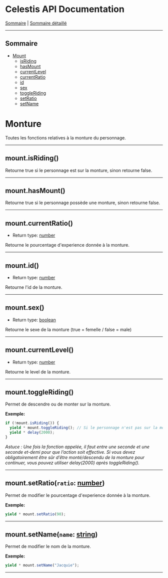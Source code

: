 # Celestis API Documentation

[Sommaire](README.md) | [Sommaire détaillé](singlepage.md)

<hr>

## Sommaire

- [Mount](mount)
  - [isRiding](#mountisriding)
  - [hasMount](#mounthasmount)
  - [currentLevel](#mountcurrentlevel)
  - [currentRatio](#mountcurrentratio)
  - [id](#mountid)
  - [sex](#mountsex)
  - [toggleRiding](#mount-toggle-riding)
  - [setRatio](#mount-set-ratio)
  - [setName](#mount-set-name)

# Monture

Toutes les fonctions relatives à la monture du personnage.

<hr>

## mount.isRiding()

Retourne true si le personnage est sur la monture, sinon retourne false.

<hr>

## mount.hasMount()

Retourne true si le personnage possède une monture, sinon retourne false.

<hr>

## mount.currentRatio()

- Return type: <a href="https://developer.mozilla.org/fr-Fr/docs/Web/JavaScript/Data_structures#Number_type">number</a>

Retourne le pourcentage d'experience donnée à la monture.

<hr>

## mount.id()

- Return type: <a href="https://developer.mozilla.org/fr-Fr/docs/Web/JavaScript/Data_structures#Number_type">number</a>

Retourne l'id de la monture.

<hr>

## mount.sex()

- Return type: <a href="https://developer.mozilla.org/fr-Fr/docs/Web/JavaScript/Data_structures#Boolean_type">boolean</a>

Retourne le sexe de la monture (true = femelle / false = male)

<hr>

## mount.currentLevel()

- Return type: <a href="https://developer.mozilla.org/fr-Fr/docs/Web/JavaScript/Data_structures#Number_type">number</a>

Retourne le level de la monture.

<hr>

<h2 id="mount-toggle-riding">
  mount.toggleRiding()
</h2>

Permet de descendre ou de monter sur la monture.

**Exemple:**

```js
if (!mount.isRiding()) {
  yield * mount.toggleRiding(); // Si le personnage n'est pas sur la monture, alors monter sur la monture.
  yield * delay(2000);
}
```

_Astuce : Une fois la fonction appelée, il faut entre une seconde et une seconde et-demi pour que l’action soit effective.
Si vous devez obligatoirement être sûr d’être monté/descendu de la monture pour continuer, vous pouvez utiliser delay(2000) après toggleRiding()._

<hr>

<h2 id="mount-set-ratio">
  mount.setRatio(<code>ratio</code>: <a href="https://developer.mozilla.org/fr-Fr/docs/Web/JavaScript/Data_structures#Number_type">number</a>)
</h2>

Permet de modifier le pourcentage d'experience donnée à la monture.

**Exemple:**

```js
yield * mount.setRatio(90);
```

<hr>

<h2 id="mount-set-name">
  mount.setName(<code>name</code>: <a href="https://developer.mozilla.org/fr-Fr/docs/Web/JavaScript/Data_structures#String_type">string</a>)
</h2>

Permet de modifier le nom de la monture.

**Exemple:**

```js
yield * mount.setName("Jacquie");
```

<hr>

